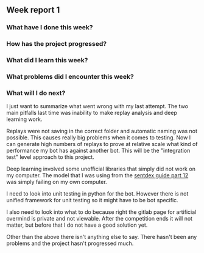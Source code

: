 ## Week report 1

### What have I done this week?

### How has the project progressed?

### What did I learn this week?

### What problems did I encounter this week?

### What will I do next?

I just want to summarize what went wrong with my last attempt. The two main pitfalls last time was inability to make replay analysis
and deep learning work. 

Replays were not saving in the correct folder and automatic naming was not possible. This causes really big problems when it comes to 
testing. Now I can generate high numbers of replays to prove at relative scale what kind of performance my bot has against another bot. 
This will be the "integration test" level approach to this project. 

Deep learning involved some unofficial libraries that simply did not work on my computer. The model that I was using from the 
[sentdex guide part 12](https://pythonprogramming.net/using-neural-network-starcraft-ii-ai-python-sc2-tutorial/) was simply failing on my
own computer. 

I need to look into unit testing in python for the bot. However there is not unified framework for unit testing so it might have to be bot
specific. 

I also need to look into what to do because right the gitlab page for artificial overmind is private and not viewable. After the competition
ends it will not matter, but before that I do not have a good solution yet.

Other than the above there isn't anything else to say. There hasn't been any problems and the project hasn't progressed much. 

